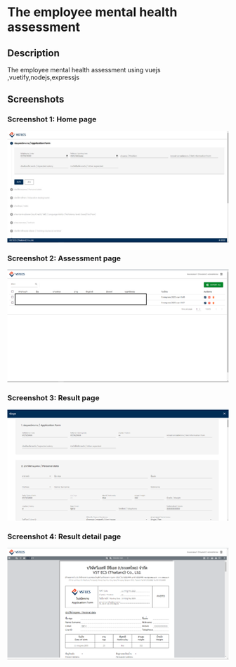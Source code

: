 # The employee mental health assessment
## Description
The employee mental health assessment using vuejs ,vuetify,nodejs,expressjs

## Screenshots

### Screenshot 1:  Home page
<img src="/screenshot/1.png" alt="Screenshot 1" width="700">

### Screenshot 2: Assessment page
<img src="/screenshot/2.png" alt="Screenshot 2" width="700">

### Screenshot 3: Result page
<img src="/screenshot/3.png" alt="Screenshot 3" width="700">

### Screenshot 4: Result detail page
<img src="/screenshot/4.png" alt="Screenshot 4" width="700">


